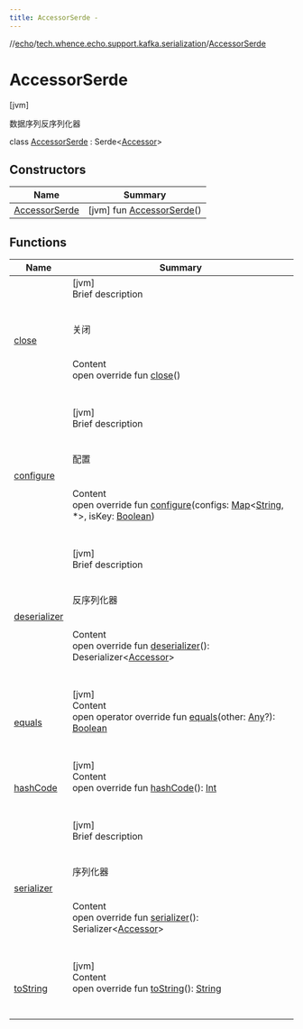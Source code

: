 ```yaml
---
title: AccessorSerde -
---
```

//[echo](../../index.md)/[tech.whence.echo.support.kafka.serialization](../index.md)/[AccessorSerde](index.md)



# AccessorSerde  
 [jvm] 

数据序列反序列化器

class [AccessorSerde](index.md) : Serde<[Accessor](../../tech.whence.echo.container.accessor/-accessor/index.md)>    


## Constructors  
  
|  Name|  Summary| 
|---|---|
| [AccessorSerde](-accessor-serde.md)|  [jvm] fun [AccessorSerde](-accessor-serde.md)()   <br>


## Functions  
  
|  Name|  Summary| 
|---|---|
| [close](close.md)| [jvm]  <br>Brief description  <br><br><br>关闭<br><br>  <br>Content  <br>open override fun [close](close.md)()  <br><br><br>
| [configure](configure.md)| [jvm]  <br>Brief description  <br><br><br>配置<br><br>  <br>Content  <br>open override fun [configure](configure.md)(configs: [Map](https://kotlinlang.org/api/latest/jvm/stdlib/kotlin.collections/-map/index.html)<[String](https://kotlinlang.org/api/latest/jvm/stdlib/kotlin/-string/index.html), *>, isKey: [Boolean](https://kotlinlang.org/api/latest/jvm/stdlib/kotlin/-boolean/index.html))  <br><br><br>
| [deserializer](deserializer.md)| [jvm]  <br>Brief description  <br><br><br>反序列化器<br><br>  <br>Content  <br>open override fun [deserializer](deserializer.md)(): Deserializer<[Accessor](../../tech.whence.echo.container.accessor/-accessor/index.md)>  <br><br><br>
| [equals](../../tech.whence.echo.webclient.response.exception/-response-unrecognized-exception/index.md#kotlin/Any/equals/#kotlin.Any?/PointingToDeclaration/)| [jvm]  <br>Content  <br>open operator override fun [equals](../../tech.whence.echo.webclient.response.exception/-response-unrecognized-exception/index.md#kotlin/Any/equals/#kotlin.Any?/PointingToDeclaration/)(other: [Any](https://kotlinlang.org/api/latest/jvm/stdlib/kotlin/-any/index.html)?): [Boolean](https://kotlinlang.org/api/latest/jvm/stdlib/kotlin/-boolean/index.html)  <br><br><br>
| [hashCode](../../tech.whence.echo.webclient.response.exception/-response-unrecognized-exception/index.md#kotlin/Any/hashCode/#/PointingToDeclaration/)| [jvm]  <br>Content  <br>open override fun [hashCode](../../tech.whence.echo.webclient.response.exception/-response-unrecognized-exception/index.md#kotlin/Any/hashCode/#/PointingToDeclaration/)(): [Int](https://kotlinlang.org/api/latest/jvm/stdlib/kotlin/-int/index.html)  <br><br><br>
| [serializer](serializer.md)| [jvm]  <br>Brief description  <br><br><br>序列化器<br><br>  <br>Content  <br>open override fun [serializer](serializer.md)(): Serializer<[Accessor](../../tech.whence.echo.container.accessor/-accessor/index.md)>  <br><br><br>
| [toString](../../tech.whence.echo.webclient.response.exception/-response-unrecognized-exception/index.md#kotlin/Any/toString/#/PointingToDeclaration/)| [jvm]  <br>Content  <br>open override fun [toString](../../tech.whence.echo.webclient.response.exception/-response-unrecognized-exception/index.md#kotlin/Any/toString/#/PointingToDeclaration/)(): [String](https://kotlinlang.org/api/latest/jvm/stdlib/kotlin/-string/index.html)  <br><br><br>

